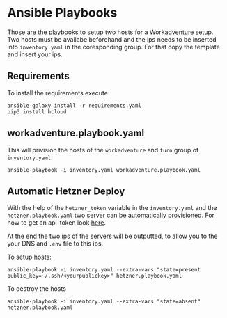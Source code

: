 # Ansible Playbooks

Those are the playbooks to setup two hosts for a Workadventure setup.
Two hosts must be availabe beforehand and the ips needs to be inserted into `inventory.yaml` in the coresponding group.
For that copy the template and insert your ips.

## Requirements

To install the requirements execute

```shell
ansible-galaxy install -r requirements.yaml
pip3 install hcloud
```

## workadventure.playbook.yaml

This will privision the hosts of the `workadventure` and `turn` group of `inventory.yaml`.

```shell
ansible-playbook -i inventory.yaml workadventure.playbook.yaml
```

## Automatic Hetzner Deploy

With the help of the `hetzner_token` variable in the `inventory.yaml` and the `hetzner.playbook.yaml` two server can be automatically provisioned.
For how to get an api-token look [here](https://docs.hetzner.com/de/cloud/api/getting-started/generating-api-token).

At the end the two ips of the servers will be outputted, to allow you to the your DNS and `.env` file to this ips.

To setup hosts:

```shell
ansible-playbook -i inventory.yaml --extra-vars "state=present public_key=~/.ssh/<yourpublickey>" hetzner.playbook.yaml
```

To destroy the hosts

```shell
ansible-playbook -i inventory.yaml --extra-vars "state=absent" hetzner.playbook.yaml
```
